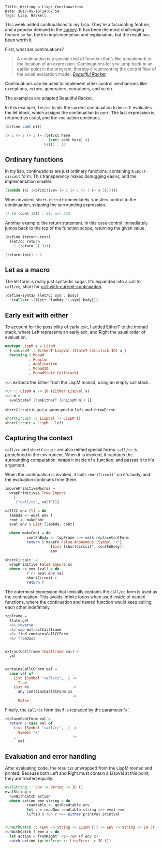     Title: Writing a Lisp: Continuations
    Date: 2017-05-16T14:07:54
    Tags: Lisp, Haskell

This week added continuations to my Lisp.
They're a fascinating feature, and a popular demand in the [survey](http://reinvanderwoerd.nl/blog/2017/04/24/writing-a-lisp-help-me-decide-what-to-tackle-next/). 
It has been the most challenging feature so far, both in implementation and explanation, but the result has been worth it.

<!-- more -->

First, what are continuations?

> A con­tin­u­a­tion is a spe­cial kind of func­tion that’s like a book­mark to the loca­tion of an expres­sion. Con­tin­u­a­tions let you jump back to an ear­lier point in the pro­gram, thereby cir­cum­vent­ing the con­trol flow of the usual eval­u­a­tion model. <cite>[Beautiful Racket](http://beautifulracket.com/explainer/continuations.html)</cite>

Continuations can be used to implement other control mechanisms like exceptions, `return`, generators, coroutines, and so on.

The examples are adapted Beautiful Racket.

In this example, `let/cc` binds the current continuation to `here`.
It evaluates the let block, which assigns the continuation to `cont`.
The last expression is returned as usual, and the evaluation continues.

```scheme
(define cont nil)

(+ 1 (+ 2 (+ 3 (+ (let/cc here
                    (set! cont here) 4) 
                  5)))) ; 15
```

## Ordinary functions
In my lisp, continuations are just ordinary functions, containing a `short-circuit` form.
This transparency makes debugging easier, and the implementation smaller.

```scheme
(lambda (x) (<primitive> (+ 1 (+ 2 (+ 3 (+ x 5))))))
```

When invoked, `short-circuit` immediately transfers control to the continuation, skipping the surrounding expression.

```scheme
(* 10 (cont 10)) ; 21, not 210
```


Another example: the return statement.
In this case control immediately jumps back to the top of the function scope, returning the given value.

```scheme
(define (return-test)
  (let/cc return
    1 (return 2) 3))) 

(return-test) ; 2
```


## Let as a macro

The let form is really just syntactic sugar.
It's expanded into a call to `call/cc`, short for [call-with-current-continuation](https://en.wikipedia.org/wiki/Call-with-current-continuation).

```scheme
(define-syntax (let/cc sym . body)
  '(call/cc ~(list* 'lambda '(~sym) body)))
```


## Early exit with either

To account for the possibility of early exit, I added EitherT to the monad stack, where
Left represents an early exit, and Right the usual order of evaluation.

```haskell
newtype LispM a = LispM 
  { unLispM :: EitherT LispVal (StateT Callstack IO) a }
  deriving ( Monad
           , Functor
           , Applicative
           , MonadIO
           , MonadState Callstack)

```

`run` extracts the Either from the LispM monad, using an empty call stack.

```haskell
run :: LispM a -> IO (Either LispVal a)
run m =
  evalStateT (runEitherT (unLispM m)) []
```

`shortCircuit` is just a synonym for `left` and `throwError`.

```haskell
shortCircuit :: LispVal -> LispM ()
shortCircuit = LispM . left
```

## Capturing the context

`call/cc` and `shortCircuit` are also reified special forms.
`call/cc` is predefined in the enviroment.
When it is invoked, it captures the surrounding computation, wraps it inside of a function, 
and passes it to it's argument.

When the continuation is invoked, it calls `shortCircuit'` on it's body, and the evaluation continues from there.

```haskell
impurePrimitiveMacros =
  wrapPrimitives True Impure
    [--
     ("call/cc", callCC)]

callCC env [l] = do
  lambda <- eval env l
  cont <- makeCont
  eval env $ List [lambda, cont]

  where makeCont = do
          contFnBody <- topFrame >>= walk replaceContForm
          return $ makeFn False Anonymous [Symbol "x"]
                     [List [shortCircuit', contFnBody]]
                     env

shortCircuit' = 
  wrapPrimitive False Impure sc
  where sc env [val] = do
          r <- eval env val
          shortCircuit r
          return r

```

The outermost expression that lexically contains the `call/cc` form is used as the continuation.
This avoids infinite loops when used inside of named functions, where the continuation and named function would keep calling each other indefinitely.

```haskell
topFrame =
  State.get
  <&> reverse
  <&> map extractCallframe
  <&> find containsCallCCForm
  <&> fromJust


extractCallframe (Callframe val) =
  val


containsCallCCForm val =
  case val of
    List [Symbol "call/cc", _] ->
      True
    List xs                    ->
      any containsCallCCForm xs
    _                          ->
      False
```

Finally, the `call/cc` form itself is replaced by the parameter 'x'.

```haskell
replaceContForm val =
  return $ case val of
    List [Symbol "call/cc", _] ->
      Symbol "x"
    _                          ->
      val
```

## Evaluation and error handling

After evaluating code, the result is unwrapped from the LispM monad and printed.
Because both Left and Right must contain a LispVal at this point, they are treated equally.

```haskell
evalString :: Env -> String -> IO ()
evalString =
  runWithCatch action
  where action env string = do
          readtable <- getReadtable env
          let r = readOne readtable string >>= eval env
          liftIO $ run r >>= either printVal printVal


runWithCatch :: (Env -> String -> LispM ()) -> Env -> String -> IO ()
runWithCatch f env x = do
  let action = fromRight' <$> run (f env x)
  catch action (printError :: LispError -> IO ())
```